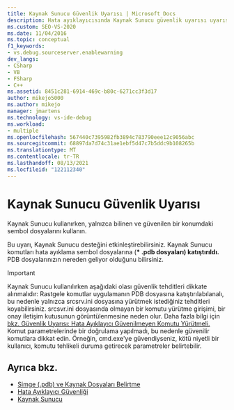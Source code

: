 ```yaml
---
title: Kaynak Sunucu Güvenlik Uyarısı | Microsoft Docs
description: Hata ayıklayıcısında Kaynak Sunucu güvenlik uyarısı uyarısı Visual Studio okuyun. Kaynak Sunucu kullanırken olası güvenlik tehditlerini farkında olun.
ms.custom: SEO-VS-2020
ms.date: 11/04/2016
ms.topic: conceptual
f1_keywords:
- vs.debug.sourceserver.enablewarning
dev_langs:
- CSharp
- VB
- FSharp
- C++
ms.assetid: 8451c281-6914-469c-b80c-6271cc3f3d17
author: mikejo5000
ms.author: mikejo
manager: jmartens
ms.technology: vs-ide-debug
ms.workload:
- multiple
ms.openlocfilehash: 567440c7395982fb3894c783790eee12c9056abc
ms.sourcegitcommit: 68897da7d74c31ae1ebf5d47c7b5ddc9b108265b
ms.translationtype: MT
ms.contentlocale: tr-TR
ms.lasthandoff: 08/13/2021
ms.locfileid: "122112340"
---
```

# <a name="source-server-security-alert"></a>Kaynak Sunucu Güvenlik Uyarısı
Kaynak Sunucu kullanırken, yalnızca bilinen ve güvenilen bir konumdaki sembol dosyalarını kullanın.

 Bu uyarı, Kaynak Sunucu desteğini etkinleştirebilirsiniz. Kaynak Sunucu komutları hata ayıklama sembol dosyalarına (**\* .pdb dosyaları) katıştırıldı.** PDB dosyalarınızın nereden geliyor olduğunu bilirsiniz.

> [!IMPORTANT]
> Kaynak Sunucu kullanılırken aşağıdaki olası güvenlik tehditleri dikkate alınmalıdır: Rastgele komutlar uygulamanın PDB dosyasına katıştırılabılanalı, bu nedenle yalnızca srcsrv.ini dosyasına yürütmek istediğiniz tehditleri koyabilirsiniz. srcsvr.ini dosyasında olmayan bir komutu yürütme girişimi, bir onay iletişim kutusunun görüntülenmesine neden olur. Daha fazla bilgi için [bkz. Güvenlik Uyarısı: Hata Ayıklayıcı Güvenilmeyen Komutu Yürütmeli.](../debugger/security-warning-debugger-must-execute-untrusted-command.md) Komut parametrelerinde bir doğrulama yapılmadı, bu nedenle güvenilir komutlara dikkat edin. Örneğin, cmd.exe'ye güvendiyseniz, kötü niyetli bir kullanıcı, komutu tehlikeli duruma getirecek parametreler belirtebilir.

## <a name="see-also"></a>Ayrıca bkz.
- [Simge (.pdb) ve Kaynak Dosyaları Belirtme](../debugger/specify-symbol-dot-pdb-and-source-files-in-the-visual-studio-debugger.md)
- [Hata Ayıklayıcı Güvenliği](../debugger/debugger-security.md)
- [Kaynak Sunucu](/windows/desktop/Debug/source-server-and-source-indexing)

